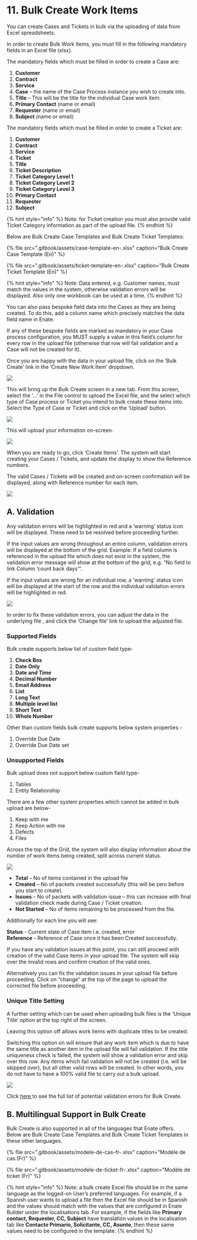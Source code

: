 # 11. Bulk Create Work Items

You can create Cases and Tickets in bulk via the uploading of data from Excel spreadsheets.

In order to create Bulk Work Items, you must fill in the following mandatory fields in an Excel file \(xlsx\).

The mandatory fields which must be filled in order to create a Case are:

1. **Customer**
2. **Contract**
3. **Service**
4. **Case** – the name of the Case Process instance you wish to create into.
5. **Title** – This will be the title for the individual Case work item.
6. **Primary Contact** \(name or email\)
7. **Requester** \(name or email\)
8. **Subject** \(name or email\)

The mandatory fields which must be filled in order to create a Ticket are:

1. **Customer**
2. **Contract**
3. **Service**
4. **Ticket**
5. **Title**
6. **Ticket Description**
7. **Ticket Category Level 1**
8. **Ticket Category Level 2**
9. **Ticket Category Level 3**
10. **Primary Contact**
11. **Requester**
12. **Subject**

{% hint style="info" %}
Note: for Ticket creation you must also provide valid Ticket Category information as part of the upload file.
{% endhint %}

Below are Bulk Create Case Templates and Bulk Create Ticket Templates:

{% file src=".gitbook/assets/case-template-en-.xlsx" caption="Bulk Create Case Template \(En\)" %}

{% file src=".gitbook/assets/ticket-template-en-.xlsx" caption="Bulk Create Ticket Template \(En\)" %}

{% hint style="info" %}
Note: Data entered, e.g. Customer names, must match the values in the system, otherwise validation errors will be displayed. Also only one workbook can be used at a time.
{% endhint %}

You can also pass bespoke field data into the Cases as they are being created. To do this, add a column name which precisely matches the data field name in Enate.

If any of these bespoke fields are marked as mandatory in your Case process configuration, you MUST supply a value in this field’s column for every row in the upload file \(otherwise that row will fail validation and a Case will not be created for it\).

Once you are happy with the data in your upload file, click on the ‘Bulk Create’ link in the ‘Create New Work Item’ dropdown.

![](.gitbook/assets/10%20%286%29.png)

This will bring up the Bulk Create screen in a new tab. From this screen, select the ‘…’ in the File control to upload the Excel file, and the select which type of Case process or Ticket you intend to bulk create these items into. Select the Type of Case or Ticket and click on the ‘Upload’ button.

![](.gitbook/assets/11%20%283%29.png)

This will upload your information on-screen.

![](.gitbook/assets/11-bulk-create-information-on-screen.png)

When you are ready to go, click ‘Create Items’. The system will start creating your Cases / Tickets, and update the display to show the Reference numbers.

The valid Cases / Tickets will be created and on-screen confirmation will be displayed, along with Reference number for each item.

![](.gitbook/assets/13.png)

## A. Validation

Any validation errors will be highlighted in red and a ‘warning’ status icon will be displayed. These need to be resolved before proceeding further.

If the input values are wrong throughout an entire column, validation errors will be displayed at the bottom of the grid. Example: If a field column is referenced in the upload file which does not exist in the system, the validation error message will show at the bottom of the grid, e.g. “No field to link Column ‘count back days’”.

If the input values are wrong for an individual row, a ‘warning’ status icon will be displayed at the start of the row and the individual validation errors will be highlighted in red.

![](.gitbook/assets/14%20%282%29.png)

In order to fix these validation errors, you can adjust the data in the underlying file , and click the ‘Change file’ link to upload the adjusted file.

### **Supported Fields**

Bulk create supports below list of custom field type-

1. **Check Box**
2. **Date Only**
3. **Date and Time**
4. **Decimal Number**
5. **Email Address**
6. **List**
7. **Long Text**
8. **Multiple level list**
9. **Short Text**
10. **Whole Number**

Other than custom fields bulk create supports below system properties -

1. Override Due Date
2. Override Due Date set

### **Unsupported Fields**

Bulk upload does not support below custom field type-

1. Tables
2. Entity Relationship

There are a few other system properties which cannot be added in bulk upload are below-

1. Keep with me
2. Keep Action with me
3. Defects
4. Files

Across the top of the Grid, the system will also display information about the number of work items being created, split across current status.

![](.gitbook/assets/15.png)

* **Total** – No of items contained in the upload file
* **Created** – No of packets created successfully \(this will be zero before you start to create\).
* **Issues** – No of packets with validation issue – this can increase with final validation check made during Case / Ticket creation.
* **Not Started** – No of items remaining to be processed from the file.

Additionally for each line you will see:

**Status** - Current state of Case item i.e. created, error  
**Reference** - Reference of Case once it has been Created successfully.

If you have any validation issues at this point, you can still proceed with creation of the valid Case items in your upload file. The system will skip over the invalid rows and confirm creation of the valid ones.

Alternatively you can fix the validation issues in your upload file before proceeding. Click on “change” at the top of the page to upload the corrected file before proceeding.

### **Unique Title Setting**

A further setting which can be used when uploading bulk files is the ‘Unique Title’ option at the top right of the screen.

Leaving this option off allows work items with duplicate titles to be created.

Switching this option on will ensure that any work item which is due to have the same title as another item in the upload file will fail validation. If the title uniqueness check is failed, the system will show a validation error and skip over this row. Any items which fail validation will not be created \(i.e. will be skipped over\), but all other valid rows will be created. In other words, you do not have to have a 100% valid file to carry out a bulk upload.

![](.gitbook/assets/11-unique-title-setting.png)

Click [here ](15.-appendix/15.1-potential-validation-errors-for-bulk-creation-of-work-items.md)to see the full list of potential validation errors for Bulk Create.

## B. Multilingual Support in Bulk Create

Bulk Create is also supported in all of the languages that Enate offers. Below are Bulk Create Case Templates and Bulk Create Ticket Templates in these other languages.

{% file src=".gitbook/assets/modele-de-cas-fr-.xlsx" caption="Modèle de cas \(Fr\)" %}

{% file src=".gitbook/assets/modele-de-ticket-fr-.xlsx" caption="Modèle de ticket \(Fr\)" %}

{% hint style="info" %}
Note: a bulk create Excel file should be in the same language as the logged-on User’s preferred languages. For example, if a Spanish user wants to upload a file then the Excel file should be in Spanish and the values should match with the values that are configured in Enate Builder under the localisations tab. For example, if the fields like **Primary contact, Requester, CC, Subject** have translation values in the localisation tab like **Contacto Primario, Solicitante, CC, Asunto**, then these same values need to be configured in the template.
{% endhint %}

